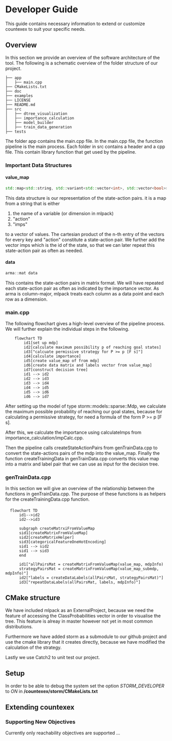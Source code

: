 # Developer Guide
This guide contains necessary information to extend or customize countexex to suit your specific needs.

## Overview
In this section we provide an overview of the software architecture of the tool.
The following is a schematic overview of the folder structure of our project.
```
├── app
│   ├── main.cpp
├── CMakeLists.txt
├── doc
├── examples
├── LICENSE
├── README.md
├── src
│   ├── dtree_visualization
│   ├── importance_calculation
│   ├── model_builder
│   ├── train_data_generation
├── tests

```

The folder app contains the main.cpp file.
In the main.cpp file, the function pipeline is the main process. 
Each folder in src contains a header and a cpp file.
This contain library function that get used by the pipeline.

### Important Data Structures
#### value_map
```cpp
std::map<std::string, std::variant<std::vector<int>, std::vector<bool>>> value_map
```
This data structure is our representation of the state-action pairs. 
it is a map from a string that is either 
1. the name of a variable (or dimension in mlpack)
2. "action"
3. "imps"

to a vector of values. 
The cartesian product of the n-th entry of the vectors for every key and "action" constitute a state-action pair.
We further add the vector imps which is the id of the state, so that we can later repeat this state-action pair as often as needed.
#### data
```cpp
arma::mat data
```
This contains the state-action pairs in matrix format. 
We will have repeated each state-action pair as often as indicated by the importance vector.
As arma is column-major, mlpack treats each column as a data point and each row as a dimension.

### main.cpp
The following flowchart gives a high-level overview of the pipeline process. We will further explain the individual steps in the following.
```mermaid
    flowchart TD
        id1[set up mdp]
        id2[calculate maximum possibility p of reaching goal states]
        id3["calcuate permissive strategy for P >= p [F s]"]
        id4[calculate importance]
        id5[create value_map of from mdp]
        id6[create data matrix and labels vector from value_map]
        id7[construct decision tree]
        id1 --> id2
        id2 --> id3
        id3 --> id4
        id4 --> id5
        id5 --> id6
        id6 --> id7

```
After setting up the model of type storm::models::sparse::Mdp<double>, we calculate the maximum possible probability of reaching our goal states, because for calculating a permissive strategy, for need a formula of the form P >= p [F s].

After this, we calculate the importance using calculateImps from importance_calculation/impCalc.cpp.

Then the pipeline calls createStateActionPairs from genTrainData.cpp to convert the state-actions pairs of the mdp into the value_map.
Finally the function createTrainingData in genTrainData.cpp converts this value map into a matrix and label pair that we can use as input for the decision tree.

### genTrainData.cpp
In this section we will give an overview of the relationship between the functions in genTrainData.cpp.
The purpose of these functions is as helpers for the createTrainingData.cpp function.
#### 

```mermaid
  flowchart TD
      id1-->id2
      id2-->id3

      subgraph createMatrxiFromValueMap 
      sid1[createMatrixFromValueMap]
      sid2[createMatrixHelper]
      sid3[categoricalFeatureOneHotEncoding]
      sid1 --> sid2
      sid1 --> sid3 
      end

      id1["allPairsMat = createMatrixFromValueMap(value_map, mdpInfo) 
      strategyPairsMat = createMatrixFromValueMap(value_map_submdp, mdpInfo)"]
      id2["labels = createDataLabels(allPairsMat, strategyPairsMat)"]
      id3["repeatDataLabels(allPairsMat, labels, mdpInfo)"]
```

## CMake structure
We have included mlpack as an ExternalProject, because we need the feature of accessing the ClassProbabilities vector in order to visualise the tree.
This feature is alreay in master however not yet in most common distributions.

Furthermore we have added storm as a submodule to our github project and use the cmake library that it creates directly, because we have modified the calculation of the strategy.

Lastly we use Catch2 to unit test our project.
## Setup
In order to be able to debug the system set the option *STORM_DEVELOPER* to *ON* in **/countexex/storm/CMakeLists.txt**
## Extending countexex
### Supporting New Objectives
Currently only reachability objectives are supported ...